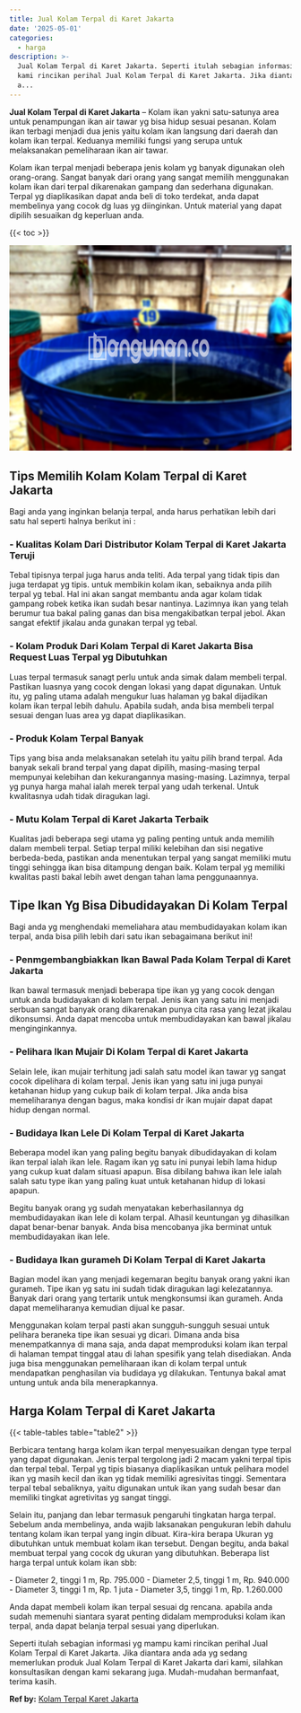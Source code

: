 ```yaml
---
title: Jual Kolam Terpal di Karet Jakarta
date: '2025-05-01'
categories:
  - harga
description: >-
  Jual Kolam Terpal di Karet Jakarta. Seperti itulah sebagian informasi yg mampu
  kami rincikan perihal Jual Kolam Terpal di Karet Jakarta. Jika diantara anda
  a...
---
```


**Jual Kolam Terpal di Karet Jakarta** – Kolam ikan yakni satu-satunya area untuk penampungan ikan air tawar yg bisa hidup sesuai pesanan. Kolam ikan terbagi menjadi dua jenis yaitu kolam ikan langsung dari daerah dan kolam ikan terpal. Keduanya memiliki fungsi yang serupa untuk melaksanakan pemeliharaan ikan air tawar.

Kolam ikan terpal menjadi beberapa jenis kolam yg banyak digunakan oleh orang-orang. Sangat banyak dari orang yang sangat memilih menggunakan kolam ikan dari terpal dikarenakan gampang dan sederhana digunakan. Terpal yg diaplikasikan dapat anda beli di toko terdekat, anda dapat membelinya yang cocok dg luas yg diinginkan. Untuk material yang dapat dipilih sesuaikan dg keperluan anda.

{{< toc >}}

![Jual Kolam Terpal di Karet Jakarta](/images/jual-kolam-terpal-31.png)

## Tips Memilih Kolam Kolam Terpal di Karet Jakarta

Bagi anda yang inginkan belanja terpal, anda harus perhatikan lebih dari satu hal seperti halnya berikut ini :

### \- Kualitas Kolam Dari Distributor Kolam Terpal di Karet Jakarta Teruji

Tebal tipisnya terpal juga harus anda teliti. Ada terpal yang tidak tipis dan juga terdapat yg tipis. untuk membikin kolam ikan, sebaiknya anda pilih terpal yg tebal. Hal ini akan sangat membantu anda agar kolam tidak gampang robek ketika ikan sudah besar nantinya. Lazimnya ikan yang telah berumur tua bakal paling ganas dan bisa mengakibatkan terpal jebol. Akan sangat efektif jikalau anda gunakan terpal yg tebal.

### \- Kolam Produk Dari Kolam Terpal di Karet Jakarta Bisa Request Luas Terpal yg Dibutuhkan

Luas terpal termasuk sanagt perlu untuk anda simak dalam membeli terpal. Pastikan luasnya yang cocok dengan lokasi yang dapat digunakan. Untuk itu, yg paling utama adalah mengukur luas halaman yg bakal dijadikan kolam ikan terpal lebih dahulu. Apabila sudah, anda bisa membeli terpal sesuai dengan luas area yg dapat diaplikasikan.

### \- Produk Kolam Terpal Banyak

Tips yang bisa anda melaksanakan setelah itu yaitu pilih brand terpal. Ada banyak sekali brand terpal yang dapat dipilih, masing-masing terpal mempunyai kelebihan dan kekurangannya masing-masing. Lazimnya, terpal yg punya harga mahal ialah merek terpal yang udah terkenal. Untuk kwalitasnya udah tidak diragukan lagi.

### \- Mutu Kolam Terpal di Karet Jakarta Terbaik

Kualitas jadi beberapa segi utama yg paling penting untuk anda memilih dalam membeli terpal. Setiap terpal miliki kelebihan dan sisi negative berbeda-beda, pastikan anda menentukan terpal yang sangat memiliki mutu tinggi sehingga ikan bisa ditampung dengan baik. Kolam terpal yg memiliki kwalitas pasti bakal lebih awet dengan tahan lama penggunaannya.

## Tipe Ikan Yg Bisa Dibudidayakan Di Kolam Terpal

Bagi anda yg menghendaki memeliahara atau membudidayakan kolam ikan terpal, anda bisa pilih lebih dari satu ikan sebagaimana berikut ini!

### \- Penmgembangbiakkan Ikan Bawal Pada Kolam Terpal di Karet Jakarta

Ikan bawal termasuk menjadi beberapa tipe ikan yg yang cocok dengan untuk anda budidayakan di kolam terpal. Jenis ikan yang satu ini menjadi serbuan sangat banyak orang dikarenakan punya cita rasa yang lezat jikalau dikonsumsi. Anda dapat mencoba untuk membudidayakan kan bawal jikalau menginginkannya.

### \- Pelihara Ikan Mujair Di Kolam Terpal di Karet Jakarta

Selain lele, ikan mujair terhitung jadi salah satu model ikan tawar yg sangat cocok dipelihara di kolam terpal. Jenis ikan yang satu ini juga punyai ketahanan hidup yang cukup baik di kolam terpal. Jika anda bisa memeliharanya dengan bagus, maka kondisi dr ikan mujair dapat dapat hidup dengan normal.

### \- Budidaya Ikan Lele Di Kolam Terpal di Karet Jakarta

Beberapa model ikan yang paling begitu banyak dibudidayakan di kolam ikan terpal ialah ikan lele. Ragam ikan yg satu ini punyai lebih lama hidup yang cukup kuat dalam situasi apapun. Bisa dibilang bahwa ikan lele ialah salah satu type ikan yang paling kuat untuk ketahanan hidup di lokasi apapun.

Begitu banyak orang yg sudah menyatakan keberhasilannya dg membudidayakan ikan lele di kolam terpal. Alhasil keuntungan yg dihasilkan dapat benar-benar banyak. Anda bisa mencobanya jika berminat untuk membudidayakan ikan lele.

### \- Budidaya Ikan gurameh Di Kolam Terpal di Karet Jakarta

Bagian model ikan yang menjadi kegemaran begitu banyak orang yakni ikan gurameh. Tipe ikan yg satu ini sudah tidak diragukan lagi kelezatannya. Banyak dari orang yang tertarik untuk mengkonsumsi ikan gurameh. Anda dapat memeliharanya kemudian dijual ke pasar.

Menggunakan kolam terpal pasti akan sungguh-sungguh sesuai untuk pelihara beraneka tipe ikan sesuai yg dicari. Dimana anda bisa menempatkannya di mana saja, anda dapat memproduksi kolam ikan terpal di halaman tempat tinggal atau di lahan spesifik yang telah disediakan. Anda juga bisa menggunakan pemeliharaan ikan di kolam terpal untuk mendapatkan penghasilan via budidaya yg dilakukan. Tentunya bakal amat untung untuk anda bila menerapkannya.

## Harga Kolam Terpal di Karet Jakarta

{{< table-tables table="table2" >}}

Berbicara tentang harga kolam ikan terpal menyesuaikan dengan type terpal yang dapat digunakan. Jenis terpal tergolong jadi 2 macam yakni terpal tipis dan terpal tebal. Terpal yg tipis biasanya diaplikasikan untuk pelihara model ikan yg masih kecil dan ikan yg tidak memiliki agresivitas tinggi. Sementara terpal tebal sebaliknya, yaitu digunakan untuk ikan yang sudah besar dan memiliki tingkat agretivitas yg sangat tinggi.

Selain itu, panjang dan lebar termasuk pengaruhi tingkatan harga terpal. Sebelum anda membelinya, anda wajib laksanakan pengukuran lebih dahulu tentang kolam ikan terpal yang ingin dibuat. Kira-kira berapa Ukuran yg dibutuhkan untuk membuat kolam ikan tersebut. Dengan begitu, anda bakal membuat terpal yang cocok dg ukuran yang dibutuhkan. Beberapa list harga terpal untuk kolam ikan sbb:

\- Diameter 2, tinggi 1 m, Rp. 795.000 - Diameter 2,5, tinggi 1 m, Rp. 940.000 - Diameter 3, tinggi 1 m, Rp. 1 juta - Diameter 3,5, tinggi 1 m, Rp. 1.260.000

Anda dapat membeli kolam ikan terpal sesuai dg rencana. apabila anda sudah memenuhi siantara syarat penting didalam memproduksi kolam ikan terpal, anda dapat belanja terpal sesuai yang diperlukan.

Seperti itulah sebagian informasi yg mampu kami rincikan perihal Jual Kolam Terpal di Karet Jakarta. Jika diantara anda ada yg sedang memerlukan produk Jual Kolam Terpal di Karet Jakarta dari kami, silahkan konsultasikan dengan kami sekarang juga. Mudah-mudahan bermanfaat, terima kasih.

**Ref by:** [Kolam Terpal Karet Jakarta](https://id.wikipedia.org/wiki/Kolam)
